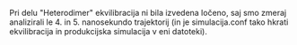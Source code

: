 Pri delu "Heterodimer" ekvilibracija ni bila izvedena ločeno, saj smo zmeraj analizirali le 4. in 5. nanosekundo trajektorij (in je simulacija.conf tako hkrati ekvilibracija in produkcijska simulacija v eni datoteki).
